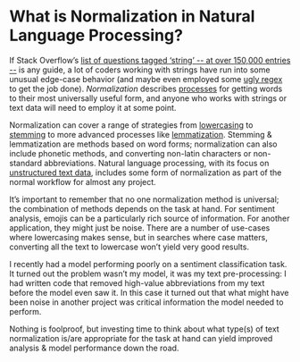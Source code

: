 # What is Normalization in Natural Language Processing?

If Stack Overflow’s [list of questions tagged ‘string’ -- at over 150,000 entries --](https://stackoverflow.com/questions/tagged/string) is any guide, a lot of coders working with strings have run into some unusual edge-case behavior (and maybe even employed some [ugly regex](https://blog.codinghorror.com/regex-use-vs-regex-abuse/) to get the job done). _Normalization_ describes [processes](https://www.kdnuggets.com/2019/04/text-preprocessing-nlp-machine-learning.html) for getting words to their most universally useful form, and anyone who works with strings or text data will need to employ it at some point.

Normalization can cover a range of strategies from [lowercasing](https://nlp.stanford.edu/IR-book/html/htmledition/capitalizationcase-folding-1.html) to [stemming](https://nlp.stanford.edu/IR-book/html/htmledition/stemming-and-lemmatization-1.html) to more advanced processes like [lemmatization](https://nlp.stanford.edu/IR-book/html/htmledition/stemming-and-lemmatization-1.html). Stemming & lemmatization are methods based on word forms; normalization can also include phonetic methods, and converting non-latin characters or non-standard abbreviations.   Natural language processing, with its focus on [unstructured text data](https://en.wikipedia.org/wiki/Unstructured_data), includes some form of normalization as part of the normal workflow for almost any project.

It’s important to remember that no one normalization method is universal; the combination of methods depends on the task at hand. For sentiment analysis, emojis can be a particularly rich source of information. For another application, they might just be noise. There are a number of use-cases where lowercasing makes sense, but in searches where case matters, converting all the text to lowercase won’t yield very good results.

I recently had a model performing poorly on a sentiment classification task. It turned out the problem wasn’t my model, it was my text pre-processing: I had written code that removed high-value abbreviations from my text before the model even saw it. In this case it turned out that what might have been noise in another project was critical information the model needed to perform.

Nothing is foolproof, but investing time to think about what type(s) of text normalization is/are appropriate for the task at hand can yield improved analysis & model performance down the road.

